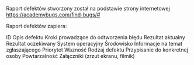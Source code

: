 Raport defektów stworzony został na podstawie strony internetowej https://academybugs.com/find-bugs/#


Raport defektów zapiera:

ID
Opis defektu
Kroki prowadzące do odtworzenia błędu
Rezultat aktualny
Rezultat oczekiwany
System operacyjny
Środowisko
Informacje na temat zgłaszającego
Priorytet
Wazność
Rodzaj defektu
Przypisanie do konkretnej osoby
Powtarzalność
Załączniki (zrzut ekranu, filmik)


